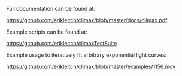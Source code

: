 Full documentation can be found at:

https://github.com/erikleitch/climax/blob/master/docs/climax.pdf

Example scripts can be found at:

https://github.com/erikleitch/climaxTestSuite

Example usage to iteratively fit arbitrary exponential light curves:

https://github.com/erikleitch/climax/blob/master/examples/1156.mov






